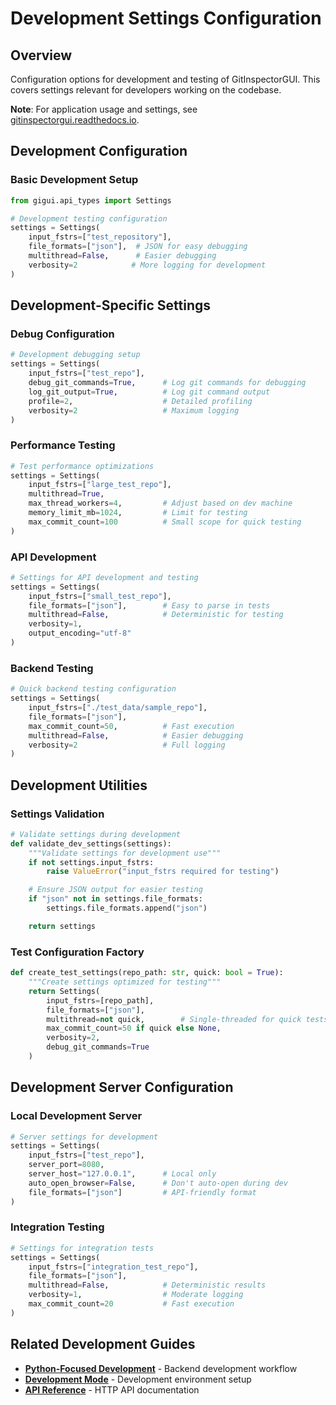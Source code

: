 # Development Settings Configuration

## Overview

Configuration options for development and testing of GitInspectorGUI. This covers settings relevant for developers working on the codebase.

**Note**: For application usage and settings, see [gitinspectorgui.readthedocs.io](https://gitinspectorgui.readthedocs.io/en/latest/).

## Development Configuration

### Basic Development Setup

```python
from gigui.api_types import Settings

# Development testing configuration
settings = Settings(
    input_fstrs=["test_repository"],
    file_formats=["json"],  # JSON for easy debugging
    multithread=False,      # Easier debugging
    verbosity=2            # More logging for development
)
```

## Development-Specific Settings

### Debug Configuration

```python
# Development debugging setup
settings = Settings(
    input_fstrs=["test_repo"],
    debug_git_commands=True,      # Log git commands for debugging
    log_git_output=True,          # Log git command output
    profile=2,                    # Detailed profiling
    verbosity=2                   # Maximum logging
)
```

### Performance Testing

```python
# Test performance optimizations
settings = Settings(
    input_fstrs=["large_test_repo"],
    multithread=True,
    max_thread_workers=4,         # Adjust based on dev machine
    memory_limit_mb=1024,         # Limit for testing
    max_commit_count=100          # Small scope for quick testing
)
```

### API Development

```python
# Settings for API development and testing
settings = Settings(
    input_fstrs=["small_test_repo"],
    file_formats=["json"],        # Easy to parse in tests
    multithread=False,            # Deterministic for testing
    verbosity=1,
    output_encoding="utf-8"
)
```

### Backend Testing

```python
# Quick backend testing configuration
settings = Settings(
    input_fstrs=["./test_data/sample_repo"],
    file_formats=["json"],
    max_commit_count=50,          # Fast execution
    multithread=False,            # Easier debugging
    verbosity=2                   # Full logging
)
```

## Development Utilities

### Settings Validation

```python
# Validate settings during development
def validate_dev_settings(settings):
    """Validate settings for development use"""
    if not settings.input_fstrs:
        raise ValueError("input_fstrs required for testing")

    # Ensure JSON output for easier testing
    if "json" not in settings.file_formats:
        settings.file_formats.append("json")

    return settings
```

### Test Configuration Factory

```python
def create_test_settings(repo_path: str, quick: bool = True):
    """Create settings optimized for testing"""
    return Settings(
        input_fstrs=[repo_path],
        file_formats=["json"],
        multithread=not quick,        # Single-threaded for quick tests
        max_commit_count=50 if quick else None,
        verbosity=2,
        debug_git_commands=True
    )
```

## Development Server Configuration

### Local Development Server

```python
# Server settings for development
settings = Settings(
    input_fstrs=["test_repo"],
    server_port=8080,
    server_host="127.0.0.1",      # Local only
    auto_open_browser=False,      # Don't auto-open during dev
    file_formats=["json"]         # API-friendly format
)
```

### Integration Testing

```python
# Settings for integration tests
settings = Settings(
    input_fstrs=["integration_test_repo"],
    file_formats=["json"],
    multithread=False,            # Deterministic results
    verbosity=1,                  # Moderate logging
    max_commit_count=20           # Fast execution
)
```

## Related Development Guides

-   **[Python-Focused Development](python-focused-development.md)** - Backend development workflow
-   **[Development Mode](development-mode.md)** - Development environment setup
-   **[API Reference](../api/reference.md)** - HTTP API documentation
